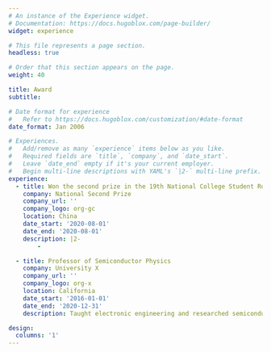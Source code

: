 ```yaml
---
# An instance of the Experience widget.
# Documentation: https://docs.hugoblox.com/page-builder/
widget: experience

# This file represents a page section.
headless: true

# Order that this section appears on the page.
weight: 40

title: Award
subtitle:

# Date format for experience
#   Refer to https://docs.hugoblox.com/customization/#date-format
date_format: Jan 2006

# Experiences.
#   Add/remove as many `experience` items below as you like.
#   Required fields are `title`, `company`, and `date_start`.
#   Leave `date_end` empty if it's your current employer.
#   Begin multi-line descriptions with YAML's `|2-` multi-line prefix.
experience:
  - title: Won the second prize in the 19th National College Student Robot Competition ROBOMASTER 2020 Robot Master Competition
    company: National Second Prize
    company_url: ''
    company_logo: org-gc
    location: China
    date_start: '2020-08-01'
    date_end: '2020-08-01'
    description: |2-
        -

  - title: Professor of Semiconductor Physics
    company: University X
    company_url: ''
    company_logo: org-x
    location: California
    date_start: '2016-01-01'
    date_end: '2020-12-31'
    description: Taught electronic engineering and researched semiconductor physics.

design:
  columns: '1'
---
```

